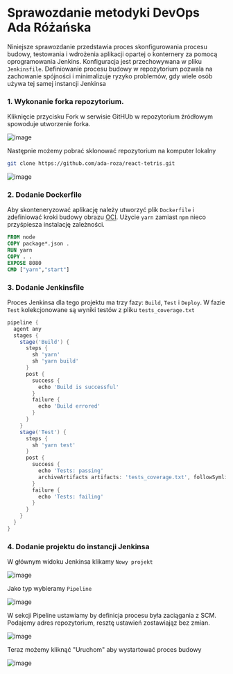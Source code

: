 # Sprawozdanie metodyki DevOps Ada Różańska
Niniejsze sprawozdanie przedstawia proces skonfigurowania procesu budowy, testowania i wdrożenia aplikacji opartej o konternery za pomocą oprogramowania Jenkins. Konfiguracja jest przechowywana w pliku `Jenkinsfile`. Definiowanie procesu budowy w repozytorium pozwala na zachowanie spójności i minimalizuje ryzyko problemów, gdy wiele osób używa tej samej instancji Jenkinsa 
### 1. Wykonanie forka repozytorium.
Kliknięcie przycisku Fork w serwisie GitHUb w repozytorium źródłowym spowoduje utworzenie forka.

![image](https://github.com/ada-roza/react-tetris/assets/123314121/f857dee2-0d98-438e-b0a2-9af0275caa25)

Następnie możemy pobrać sklonować repozytorium na komputer lokalny
```bash
git clone https://github.com/ada-roza/react-tetris.git
```
![image](https://github.com/ada-roza/react-tetris/assets/123314121/6a4a4d34-fe59-4ed0-ad5d-cdc8ec7fff00)

### 2. Dodanie Dockerfile
Aby skonteneryzować aplikację należy utworzyć plik `Dockerfile` i zdefiniować kroki budowy obrazu [OCI](https://opencontainers.org/). Użycie `yarn` zamiast `npm` nieco przyśpiesza instalację zależności.
```Dockerfile
FROM node
COPY package*.json .
RUN yarn
COPY . .
EXPOSE 8080
CMD ["yarn","start"]
```

### 3. Dodanie Jenkinsfile
Proces Jenkinsa dla tego projektu ma trzy fazy: `Build`, `Test` i `Deploy`. W fazie `Test` kolekcjonowane są wyniki testów z pliku `tests_coverage.txt`

```groovy
pipeline {
  agent any
  stages {
    stage('Build') {
      steps {
        sh 'yarn'
        sh 'yarn build'
      }
      post {
        success {
          echo 'Build is successful'
        }
        failure {
          echo 'Build errored'
        }
      }
    }
    stage('Test') {
      steps {
        sh 'yarn test'
      }
      post {
        success {
          echo 'Tests: passing'
          archiveArtifacts artifacts: 'tests_coverage.txt', followSymlinks: false
        }
        failure {
          echo 'Tests: failing'
        }
      }
    }
  }
}
```

### 4. Dodanie projektu do instancji Jenkinsa
W głównym widoku Jenkinsa klikamy `Nowy projekt`

![image](https://github.com/ada-roza/react-tetris/assets/123314121/c9a14d76-61e6-4bf6-bfaf-dc92bd2839c1)

Jako typ wybieramy `Pipeline`

![image](https://github.com/ada-roza/react-tetris/assets/123314121/df8d0229-c329-4608-a3a6-67e6993b00b6)

W sekcji Pipeline ustawiamy by definicja procesu była zaciągania z SCM. Podajemy adres repozytorium, resztę ustawień zostawiająz bez zmian.

![image](https://github.com/ada-roza/react-tetris/assets/123314121/c149b898-1b32-4efb-add2-b576f71f530b)

Teraz możemy kliknąć "Uruchom" aby wystartować proces budowy

![image](https://github.com/ada-roza/react-tetris/assets/123314121/80013cd3-3d4b-4711-805d-84c0913c4584)




